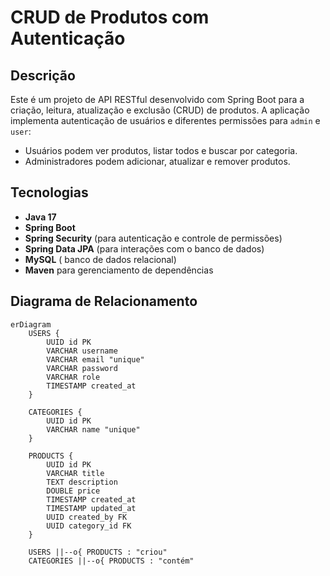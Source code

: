 # CRUD de Produtos com Autenticação

## Descrição

Este é um projeto de API RESTful desenvolvido com Spring Boot para a criação, leitura, atualização e exclusão (CRUD) de produtos. A aplicação implementa autenticação de usuários e diferentes permissões para `admin` e `user`:
- Usuários podem ver produtos, listar todos e buscar por categoria.
- Administradores podem adicionar, atualizar e remover produtos.

## Tecnologias

- **Java 17** 
- **Spring Boot**
- **Spring Security** (para autenticação e controle de permissões)
- **Spring Data JPA** (para interações com o banco de dados)
- **MySQL** ( banco de dados relacional)
- **Maven** para gerenciamento de dependências

## Diagrama de Relacionamento

```mermaid
erDiagram
    USERS {
        UUID id PK
        VARCHAR username
        VARCHAR email "unique"
        VARCHAR password
        VARCHAR role
        TIMESTAMP created_at
    }
    
    CATEGORIES {
        UUID id PK
        VARCHAR name "unique"
    }
    
    PRODUCTS {
        UUID id PK
        VARCHAR title
        TEXT description
        DOUBLE price
        TIMESTAMP created_at
        TIMESTAMP updated_at
        UUID created_by FK
        UUID category_id FK
    }

    USERS ||--o{ PRODUCTS : "criou"
    CATEGORIES ||--o{ PRODUCTS : "contém"

